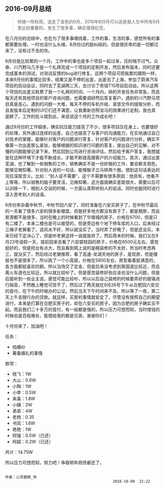 ## 2016-09月总结
>伴随一阵秋雨，送走了金色的9月，2016年的9月可以说是我人生中所有9月里比较重要的。发生了很多事，确实值得纪念。

在八月份的总结中，也在为了很多事缠绕着，工作的事，生活的事，感觉所有的事都需要处理，一时也没什么头绪，8月份过的挺纠结的。但是很庆幸的是一切都过来了，没有过不去的坎。

9月份是比较累的一个月。工作中的事也是多个项目一起过来，压的喘不过气，众泰、川汽野马几乎是一个礼拜完成一个项目的定制开发，然后发布版本，同时还要完成基本的测试，对测试反馈的bug进行修复。这两个项目可把我累的跟狗一样，本来9月份的事情比较多，结果又是不停的出差，出差去了上海，参加了蔚来汽车项目的启动会议，同时去了芜湖两三天，去讨论了奇瑞T15项目启动会。所以这两个项目的出差又耗费了我一个礼拜的时间，一个月内，排的开发任务非常急，而且每天还有其他项目的客户咨询问题，也需要调研然后答复客户。遇到的川汽野马项目真是恶心，遇到的问题一大堆，每天不停的车机升级、录音文件的提取分析，而且发版本后定制的UI它们还不满意，让我重新仿照宝马的效果进行定制，我也真是醉了。工作的批斗就到此，来说说这个月的工作成长吧！

通过9月份的工作锻炼，确实抗压能力提高了不少，很多项目压在身上，也要很好的处理，另外通过连续的出差，自己也提高了与客户的沟通能力，在实地通过自己对技术的掌握，能够针对客户的问题进行答复，针对客户的问题进行分析，确实不像第一次出差那么紧张，能够根据的知识进行问题的答复，提出自己的见解，对不懂的问题能够记录下来，然后回到公司进行咨询评估，然后给予客户答复。我想就是在这种环境下才能不断成长，才能不断提高跟客户的介绍能力。其次，通过出差芜湖，也了解到一些销售的工作，销售确实不是一份好做的工作，要会察言观色，能够见微知著。针对别人说的一句话，能够脑子立马转两个圈，想到这句话表达的背后深层含义。比如：“别人说不需要”，这个不需要有很多原因：他具有，他看不上等等。所以销售的脑子要灵活，见微知著，这方面我确实差距很大，需要以后可以训练一下，根别人交谈的时候，一方面认真聆听别人的说话，同时也能同时进行深入思考别人的话语。

9月份夹杂着中秋节，中秋节回六安了，同时准备在六安买房子了，在中秋节最后的一天看了很多六安的很多新楼盘，但是好多地方都没有房子了，都是期房，而且房源都不是很多，当时在晚上的时候看到了华南城的房子，价格在6700，但是只有二楼了，本来二楼也是可以接受的，但是旁边有个地下停车库的入口，后来经过三梅子老舅看了，说风水不好，所以就没买了，当时弄了好晚了，但是还没买。本来已经下定决心了，但是听老舅这样一说就放弃了。然后周末的时候，我们又在9月23号请假一天，提前回来去看了六安碧桂园的房子，价格在6500元左右，感觉挺好的，但是阳台有点大，而且看到网上说的是精装修的不太好，所当时考虑再三，就没买了，然后经过老舅推荐，看了高速-龙湖天地的房子，是现房，但是楼层也不是很多了，所以挑了一个小高层，价格在5800左右，房型看着挺满意的，各方面都挺喜欢的额。所以当场交了定金，但是后来没考虑到离国道比较近，而且离火车道也比较近，所以就比较吵了。但是感觉装修好些应该也没什么问题，但是后面听到一些业主说，感觉可能比较吵，所以以后自己装修的时候要弄好的玻璃进行隔音，不然晚上睡觉可受不了，然后过了两天就在9月26号下午从合肥回六安交的首付，在下午的时候办的公证。然后当天下午时间来不及，所以等了一夜，第二天上午去银行办的贷款。就这样，买房的事情就安定了，尽管没有按照自己的期望进行，本来是打算在合肥买房子的，却在六安买的房子，因为合肥的房子确实买不起。而且我们二十多万的首付，有一般都是借的，所以压力可想而知，当时借钱的时候也是百般难处，能借给我的都是兄弟，谢谢你们！

十月份来了，加油吧！

任务：

- 拍婚纱
- 筹备婚礼的事情

款项：

- 晓飞：1W
- 大山：0.8W
- 小陶：1W
- 小李：0.5W
- 来喜：1.8W
- 小姨：2W
- 弟弟：4W
- 老杨：0.35
- 书凤：1.6W
- 艳艳：1W
- 阿强：0.5W（已还）
- 阿超：0.2W（已还）

共计：14.75W

所以压力可想而知，努力吧！争取明年把债都还了。

												                                                      							作者：心灵震撼_伟
                                                     2016-10-08  22:22